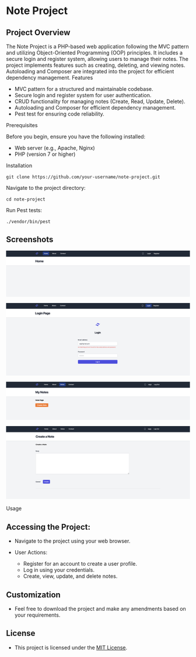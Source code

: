 # Note Project
## Project Overview

The Note Project is a PHP-based web application following the MVC pattern and utilizing Object-Oriented Programming (OOP) principles. It includes a secure login and register system, allowing users to manage their notes. The project implements features such as creating, deleting, and viewing notes. Autoloading and Composer are integrated into the project for efficient dependency management.
Features

  - MVC pattern for a structured and maintainable codebase.
  - Secure login and register system for user authentication.
  - CRUD functionality for managing notes (Create, Read, Update, Delete).
  - Autoloading and Composer for efficient dependency management.
  - Pest test for ensuring code reliability.

Prerequisites

Before you begin, ensure you have the following installed:

-  Web server (e.g., Apache, Nginx)
-  PHP (version 7 or higher)

Installation

    git clone https://github.com/your-username/note-project.git

Navigate to the project directory:

    cd note-project

Run Pest tests:

    ./vendor/bin/pest
    
## Screenshots

![](example-images/image1.png)

![](example-images/image2.png)    

![](example-images/image3.png)    

![](example-images/image4.png)    

Usage

## Accessing the Project:

  - Navigate to the project using your web browser.

  - User Actions:
      - Register for an account to create a user profile.
      - Log in using your credentials.
      - Create, view, update, and delete notes.

## Customization

  - Feel free to download the project and make any amendments based on your requirements.

## License

  - This project is licensed under the [MIT License](LICENSE).


